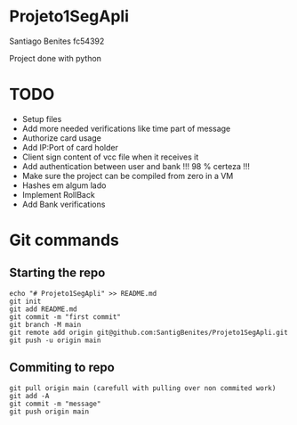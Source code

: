 # Projeto1SegApli

Santiago Benites fc54392

Project done with python

# TODO

- Setup files
- Add more needed verifications like time part of message
- Authorize card usage
- Add IP:Port of card holder
- Client sign content of vcc file when it receives it
- Add authentication between user and bank !!! 98 % certeza !!!
- Make sure the project can be compiled from zero in a VM 
- Hashes em algum lado
- Implement RollBack
- Add Bank verifications

# Git commands

## Starting the repo
```
echo "# Projeto1SegApli" >> README.md
git init
git add README.md
git commit -m "first commit"
git branch -M main
git remote add origin git@github.com:SantigBenites/Projeto1SegApli.git
git push -u origin main
```

## Commiting to repo

```
git pull origin main (carefull with pulling over non commited work)
git add -A
git commit -m "message"
git push origin main
```
